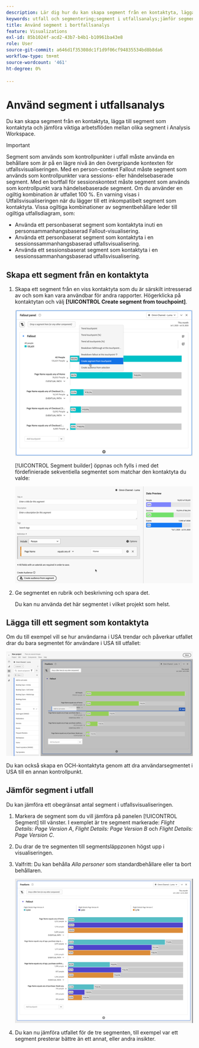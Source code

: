 ```yaml
---
description: Lär dig hur du kan skapa segment från en kontaktyta, lägga till segment som kontaktyta och jämföra viktiga arbetsflöden mellan olika segment i en utfallsanalys i Analysis Workspace.
keywords: utfall och segmentering;segment i utfallsanalys;jämför segment i utfall
title: Använd segment i bortfallsanalys
feature: Visualizations
exl-id: 85b1024f-acd2-43b7-b4b1-b10961ba43e8
role: User
source-git-commit: a646d1f35308dc1f1d9f06cf94835534bd8b8da6
workflow-type: tm+mt
source-wordcount: '461'
ht-degree: 0%

---
```


# Använd segment i utfallsanalys

Du kan skapa segment från en kontaktyta, lägga till segment som kontaktyta och jämföra viktiga arbetsflöden mellan olika segment i Analysis Workspace.

>[!IMPORTANT]
>
>Segment som används som kontrollpunkter i utfall måste använda en behållare som är på en lägre nivå än den övergripande kontexten för utfallsvisualiseringen. Med en person-context Fallout måste segment som används som kontrollpunkter vara sessions- eller händelsebaserade segment. Med en bortfall för sessionskontext måste segment som används som kontrollpunkt vara händelsebaserade segment. Om du använder en ogiltig kombination är utfallet 100 %. En varning visas i Utfallsvisualiseringen när du lägger till ett inkompatibelt segment som kontaktyta. Vissa ogiltiga kombinationer av segmentbehållare leder till ogiltiga utfallsdiagram, som:
>
>* Använda ett personbaserat segment som kontaktyta inuti en personsammanhangsbaserad Fallout-visualisering.
>* Använda ett personbaserat segment som kontaktyta i en sessionssammanhangsbaserad utfallsvisualisering.
>* Använda ett sessionsbaserat segment som kontaktyta i en sessionssammanhangsbaserad utfallsvisualisering.

<!-- Should we add B2B context here?
* [!BADGE B2B Edition]{type=Informative url="https://experienceleague.adobe.com/en/docs/analytics-platform/using/cja-overview/cja-b2b/cja-b2b-edition" newtab=true tooltip="Customer Journey Analytics B2B Edition"} Usimg a B2B container based segment as a touchpoint inside a non-container based context Fallout visualization.
* -->

## Skapa ett segment från en kontaktyta

1. Skapa ett segment från en viss kontaktyta som du är särskilt intresserad av och som kan vara användbar för andra rapporter. Högerklicka på kontaktytan och välj **[!UICONTROL Create segment from touchpoint]**.

   ![Touchpoint-listrutan med Skapa segment från kontaktyta markerad.](assets/fallout-createsegment.png)

   [!UICONTROL Segment builder] öppnas och fylls i med det fördefinierade sekventiella segmentet som matchar den kontaktyta du valde:

   ![Segmentbyggaren visar det i förväg ifyllda och fördefinierade sekventiella segmentet.](assets/fallout-definesegment.png)

1. Ge segmentet en rubrik och beskrivning och spara det.

   Du kan nu använda det här segmentet i vilket projekt som helst.

## Lägga till ett segment som kontaktyta

Om du till exempel vill se hur användarna i USA trendar och påverkar utfallet drar du bara segmentet för användare i USA till utfallet:

![Det amerikanska användarsegmentet har markerats och markerats för att dras till utfallet.](assets/fallout-addfilter.png)

Du kan också skapa en OCH-kontaktyta genom att dra användarsegmentet i USA till en annan kontrollpunkt.

## Jämför segment i utfall

Du kan jämföra ett obegränsat antal segment i utfallsvisualiseringen.

1. Markera de segment som du vill jämföra på panelen [!UICONTROL Segment] till vänster. I exemplet är tre segment markerade: *Flight Details: Page Version A*, *Flight Details: Page Version B* och *Flight Details: Page Version C*.
1. Du drar de tre segmenten till segmentsläppzonen högst upp i visualiseringen.


1. Valfritt: Du kan behålla *Alla personer* som standardbehållare eller ta bort behållaren.

   ![Utfall som visar alla besök tillsammans med de två segmenten som drogs i föregående steg.](assets/fallout-multiplefilters.png)

1. Du kan nu jämföra utfallet för de tre segmenten, till exempel var ett segment presterar bättre än ett annat, eller andra insikter.
